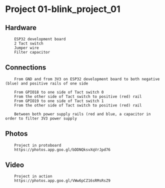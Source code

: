 #       Project 01-blink_project_01

##      Hardware

        ESP32 development board
        2 Tact switch
        Jumper wire
        Filter capacitor

##      Connections

        From GND and from 3V3 on ESP32 development board to both negative (blue) and positive rails of one side

        From GPIO18 to one side of Tact switch 0
        From the other side of Tact switch to positive (red) rail
        From GPIO19 to one side of Tact switch 1
        From the other side of Tact switch to positive (red) rail

        Between both power supply rails (red and blue, a capacitor in order to filter 3V3 power supply

##      Photos

        Project in protoboard
        https://photos.app.goo.gl/bDDNQksvXqVrJpd76

##      Video

        Project in action
        https://photos.app.goo.gl/VWw6pCZ16sRMsRsZ9

